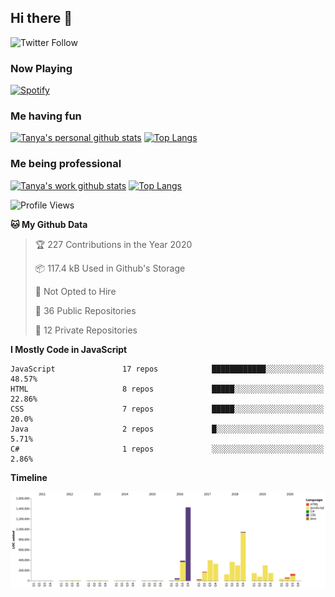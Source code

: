## Hi there 👋

![Twitter Follow](https://img.shields.io/twitter/follow/tanya_powell?color=%231DA1F2&logo=twitter&style=for-the-badge)

### Now Playing

[![Spotify](https://tanya-now-playing.vercel.app/api/spotify)](https://open.spotify.com/user/loser995)

### Me having fun

[![Tanya's personal github stats](https://github-readme-stats.vercel.app/api?username=tanyapowell&theme=cobalt&show_icons=true&count_private=true)](https://github.com/anuraghazra/github-readme-stats)
[![Top Langs](https://github-readme-stats.vercel.app/api/top-langs/?username=tanyapowell&layout=compact)](https://github.com/anuraghazra/github-readme-stats)

### Me being professional

[![Tanya's work github stats](https://github-readme-stats.vercel.app/api?username=tanya-harrys&theme=cobalt&show_icons=true&count_private=true)](https://github.com/anuraghazra/github-readme-stats)
[![Top Langs](https://github-readme-stats.vercel.app/api/top-langs/?username=tanya-harrys&layout=compact)](https://github.com/anuraghazra/github-readme-stats)

<!--START_SECTION:waka-->
![Profile Views](http://img.shields.io/badge/Profile%20Views-84-blue)

**🐱 My Github Data** 

> 🏆 227 Contributions in the Year 2020
 > 
> 📦 117.4 kB Used in Github's Storage 
 > 
> 🚫 Not Opted to Hire
 > 
> 📜 36 Public Repositories
 > 
> 🔑 12 Private Repositories 

**I Mostly Code in JavaScript** 

```text
JavaScript               17 repos            ████████████░░░░░░░░░░░░░   48.57% 
HTML                     8 repos             █████░░░░░░░░░░░░░░░░░░░░   22.86% 
CSS                      7 repos             █████░░░░░░░░░░░░░░░░░░░░   20.0% 
Java                     2 repos             █░░░░░░░░░░░░░░░░░░░░░░░░   5.71% 
C#                       1 repos             ░░░░░░░░░░░░░░░░░░░░░░░░░   2.86%

```


**Timeline**

![Chart not found](https://github.com/tanyapowell/tanyapowell/blob/master/charts/bar_graph.png) 


<!--END_SECTION:waka-->

<!--
**tanyapowell/tanyapowell** is a ✨ _special_ ✨ repository because its `README.md` (this file) appears on your GitHub profile.

Here are some ideas to get you started:

- 🔭 I’m currently working on ...
- 🌱 I’m currently learning ...
- 👯 I’m looking to collaborate on ...
- 🤔 I’m looking for help with ...
- 💬 Ask me about ...
- 📫 How to reach me: ...
- 😄 Pronouns: ...
- ⚡ Fun fact: ...
-->
